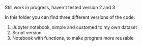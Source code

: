 Still work in progress, haven't tested version 2 and 3

In this folder you can find three different versions of the code:

1. Jupyter notebook, simple and customed to my own dataset
2. Script version
3. Notebook with functions, to make program more reusable
